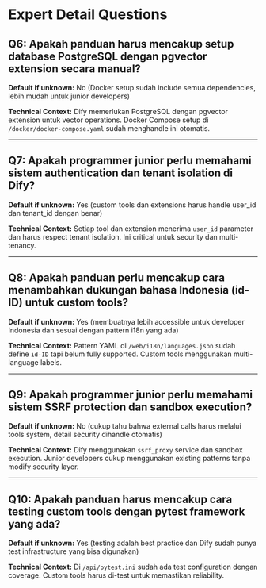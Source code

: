 # Expert Detail Questions

## Q6: Apakah panduan harus mencakup setup database PostgreSQL dengan pgvector extension secara manual?
**Default if unknown:** No (Docker setup sudah include semua dependencies, lebih mudah untuk junior developers)

**Technical Context:** Dify memerlukan PostgreSQL dengan pgvector extension untuk vector operations. Docker Compose setup di `/docker/docker-compose.yaml` sudah menghandle ini otomatis.

---

## Q7: Apakah programmer junior perlu memahami sistem authentication dan tenant isolation di Dify?
**Default if unknown:** Yes (custom tools dan extensions harus handle user_id dan tenant_id dengan benar)

**Technical Context:** Setiap tool dan extension menerima `user_id` parameter dan harus respect tenant isolation. Ini critical untuk security dan multi-tenancy.

---

## Q8: Apakah panduan perlu mencakup cara menambahkan dukungan bahasa Indonesia (id-ID) untuk custom tools?
**Default if unknown:** Yes (membuatnya lebih accessible untuk developer Indonesia dan sesuai dengan pattern i18n yang ada)

**Technical Context:** Pattern YAML di `/web/i18n/languages.json` sudah define `id-ID` tapi belum fully supported. Custom tools menggunakan multi-language labels.

---

## Q9: Apakah programmer junior perlu memahami sistem SSRF protection dan sandbox execution?
**Default if unknown:** No (cukup tahu bahwa external calls harus melalui tools system, detail security dihandle otomatis)

**Technical Context:** Dify menggunakan `ssrf_proxy` service dan sandbox execution. Junior developers cukup menggunakan existing patterns tanpa modify security layer.

---

## Q10: Apakah panduan harus mencakup cara testing custom tools dengan pytest framework yang ada?
**Default if unknown:** Yes (testing adalah best practice dan Dify sudah punya test infrastructure yang bisa digunakan)

**Technical Context:** Di `/api/pytest.ini` sudah ada test configuration dengan coverage. Custom tools harus di-test untuk memastikan reliability.